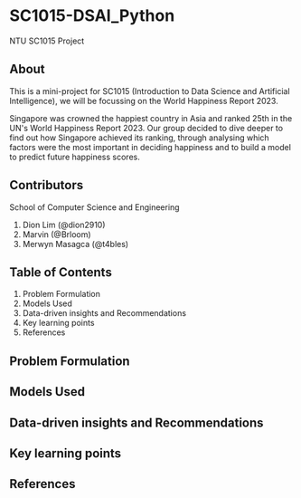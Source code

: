 # SC1015-DSAI_Python
NTU SC1015 Project

## About
This is a mini-project for SC1015 (Introduction to Data Science and Artificial Intelligence), we will be focussing on the World Happiness Report 2023.

Singapore was crowned the happiest country in Asia and ranked 25th in the UN's World Happiness Report 2023. Our group decided to dive deeper to find out how Singapore achieved its ranking, through analysing which factors were the most important in deciding happiness and to build a model to predict future happiness scores.

## Contributors

School of Computer Science and Engineering

1. Dion Lim (@dion2910)
2. Marvin (@Brloom)
3. Merwyn Masagca (@t4bles)

## Table of Contents
1. Problem Formulation
2. Models Used
3. Data-driven insights and Recommendations
4. Key learning points
5. References

## Problem Formulation

## Models Used

## Data-driven insights and Recommendations

## Key learning points

## References
